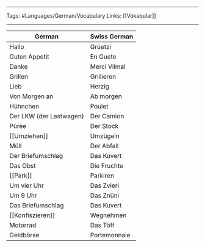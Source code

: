 ___
Tags: #Languages/German/Vocabulary 
Links: [[Vokabular]] 
___
German | Swiss German
------------ | ------------
Hallo | Grüetzi
Guten Appetit | En Guete
Danke | Merci Vilmal
Grillen | Grillieren
Lieb | Herzig
Von Morgen an | Ab morgen
Hühnchen | Poulet
Der LKW (der Lastwagen) | Der Camion
Püree | Der Stock
[[Umziehen]] | Umzügeln
Müll | Der Abfall
Der Briefumschlag | Das Kuvert
Das Obst | Die Fruchte
[[Park]] | Parkiren
Um vier Uhr | Das Zvieri
Um 9 Uhr | Das Znüni
Das Briefumschlag | Das  Kuvert
[[Konfiszieren]] | Wegnehmen
Motorrad | Das Töff
Geldbörse | Portemonnaie